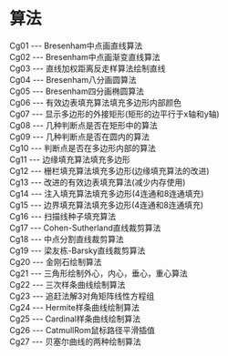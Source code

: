 # 算法

Cg01 --- Bresenham中点画直线算法  
Cg02 --- Bresenham中点画渐变直线算法  
Cg03 --- 直线加权距离反走样算法绘制直线  
Cg04 --- Bresenham八分画圆算法  
Cg05 --- Bresenham四分画椭圆算法  
Cg06 --- 有效边表填充算法填充多边形内部颜色  
Cg07 --- 显示多边形的外接矩形(矩形的边平行于x轴和y轴)  
Cg08 --- 几种判断点是否在矩形中的算法  
Cg09 --- 几种判断点是否在圆内的算法  
Cg10 --- 判断点是否在多边形内部的算法  
Cg11 --- 边缘填充算法填充多边形  
Cg12 --- 栅栏填充算法填充多边形(边缘填充算法的改进)  
Cg13 --- 改进的有效边表填充算法(减少内存使用)  
Cg14 --- 注入填充算法填充多边形(4连通和8连通填充)  
Cg15 --- 边界填充算法填充多边形(4连通和8连通填充)  
Cg16 --- 扫描线种子填充算法  
Cg17 --- Cohen-Sutherland直线裁剪算法  
Cg18 --- 中点分割直线裁剪算法  
Cg19 --- 梁友栋-Barsky直线裁剪算法  
Cg20 --- 金刚石绘制算法  
Cg21 --- 三角形绘制外心，内心，垂心，重心算法  
Cg22 --- 三次样条曲线绘制算法  
Cg23 --- 追赶法解3对角矩阵线性方程组  
Cg24 --- Hermite样条曲线绘制算法  
Cg25 --- Cardinal样条曲线绘制算法  
Cg26 --- CatmullRom鼠标路径平滑插值  
Cg27 --- 贝塞尔曲线的两种绘制算法
